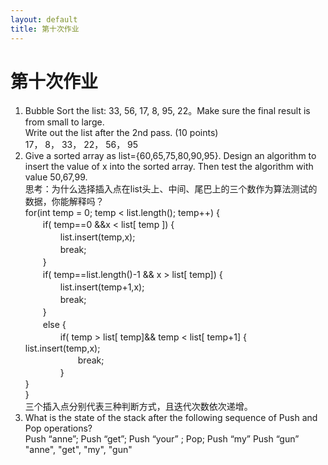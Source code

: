 ```yaml
---
layout: default
title: 第十次作业
---
```


# 第十次作业
1. Bubble Sort the list: 33, 56, 17, 8, 95, 22。Make sure the final result is from small to large.  
Write out the list after the 2nd pass. (10 points)   
17， 8， 33， 22， 56， 95   
2. Give a sorted array as list={60,65,75,80,90,95}. Design an algorithm to insert the value of x into the sorted array. Then test the algorithm with value 50,67,99.  
思考：为什么选择插入点在list头上、中间、尾巴上的三个数作为算法测试的数据，你能解释吗？  
for(int temp = 0; temp < list.length(); temp++) {  
　　if( temp==0 &&x < list[ temp ]) {  
　　　　list.insert(temp,x);    
　　　　break;  
　　}  
　　if( temp==list.length()-1 && x > list[ temp]) {  
　　　　list.insert(temp+1,x);  
　　　　break;  
　　}  
　　else {    
　　　　if( temp > list[ temp]&& temp < list[ temp+1] {  
          list.insert(temp,x);  
　　　　　　break;    
　　　　}    
    }  
}    
三个插入点分别代表三种判断方式，且迭代次数依次递增。  
3. What is the state of the stack after the following sequence of Push and Pop operations?  
Push “anne”; Push “get”; Push “your” ; Pop; Push “my” Push “gun”  
"anne", "get", "my", "gun"   